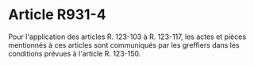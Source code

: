 # Article R931-4

Pour l'application des articles R. 123-103 à R. 123-117, les actes et pièces mentionnés à ces articles sont communiqués par les greffiers dans les conditions prévues à l'article R. 123-150.
